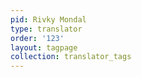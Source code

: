 ```yaml
---
pid: Rivky Mondal
type: translator
order: '123'
layout: tagpage
collection: translator_tags
---
```

